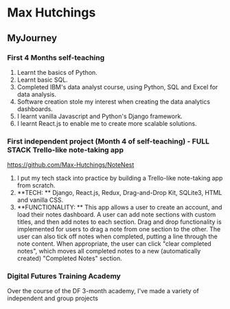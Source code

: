 # Max Hutchings 
## MyJourney
### First 4 Months self-teaching
1. Learnt the basics of Python.
2. Learnt basic SQL.
3. Completed IBM's data analyst course, using Python, SQL and Excel for data analysis.
4. Software creation stole my interest when creating the data analytics dashboards.
5. I learnt vanilla Javascript and Python's Django framework.
6. I learnt React.js to enable me to create more scalable solutions.
### First independent project (Month 4 of self-teaching) - FULL STACK Trello-like note-taking app
https://github.com/Max-Hutchings/NoteNest 
1. I put my tech stack into practice by building a Trello-like note-taking app from scratch.
2. **TECH: ** Django, React.js, Redux, Drag-and-Drop Kit,  SQLite3, HTML and vanilla CSS.
3. **FUNCTIONALITY: ** This app allows a user to create an account, and load their notes dashboard. A user can add note sections with custom titles, and then add notes to each section. Drag and drop functionality is implemented for users to drag a note from one section to the other. The user can also tick off notes when completed, putting a line through the note content. When appropriate, the user can click "clear completed notes", which moves all completed notes to a new (automatically created) "Completed Notes" section.

### Digital Futures Training Academy
Over the course of the DF 3-month academy, I've made a variety of independent and group projects
